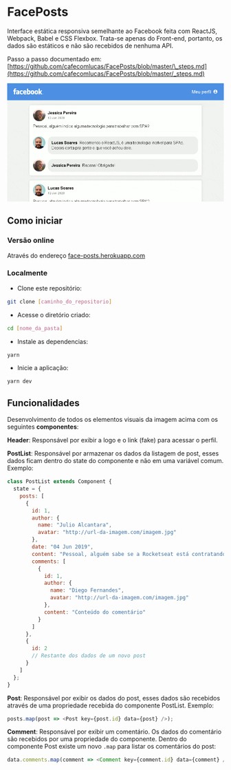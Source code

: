 # FacePosts

Interface estática responsiva semelhante ao Facebook feita com ReactJS, Webpack, Babel e CSS Flexbox. Trata-se apenas do Front-end, portanto, os dados são estáticos e não são recebidos de nenhuma API.

Passo a passo documentado em: [https://github.com/cafecomlucas/FacePosts/blob/master/\_steps.md](https://github.com/cafecomlucas/FacePosts/blob/master/_steps.md)

![Interface do Facebook Responsiva](README_assets/facepost_scroll_resize.gif)

## Como iniciar

### Versão online

Através do endereço [face-posts.herokuapp.com](https://face-posts.herokuapp.com/)

### Localmente

- Clone este repositório:

```bash
git clone [caminho_do_repositorio]
```

- Acesse o diretório criado:

```bash
cd [nome_da_pasta]
```

- Instale as dependencias:

```bash
yarn
```

- Inicie a aplicação:

```bash
yarn dev
```

## Funcionalidades

Desenvolvimento de todos os elementos visuais da imagem acima com os seguintes **componentes**:

**Header**: Responsável por exibir a logo e o link (fake) para acessar o perfil.

**PostList**: Responsável por armazenar os dados da listagem de post, esses dados ficam dentro do state do componente e não em uma variável comum. Exemplo:

```js
class PostList extends Component {
  state = {
    posts: [
      {
        id: 1,
        author: {
          name: "Julio Alcantara",
          avatar: "http://url-da-imagem.com/imagem.jpg"
        },
        date: "04 Jun 2019",
        content: "Pessoal, alguém sabe se a Rocketseat está contratando?",
        comments: [
          {
            id: 1,
            author: {
              name: "Diego Fernandes",
              avatar: "http://url-da-imagem.com/imagem.jpg"
            },
            content: "Conteúdo do comentário"
          }
        ]
      },
      {
        id: 2
        // Restante dos dados de um novo post
      }
    ]
  };
}
```

**Post**: Responsável por exibir os dados do post, esses dados são recebidos através de uma propriedade recebida do componente PostList. Exemplo:

```js
posts.map(post => <Post key={post.id} data={post} />);
```

**Comment**: Responsável por exibir um comentário. Os dados do comentário são recebidos por uma propriedade do componente. Dentro do componente Post existe um novo `.map` para listar os comentários do post:

```js
data.comments.map(comment => <Comment key={comment.id} data={comment} />);
```
